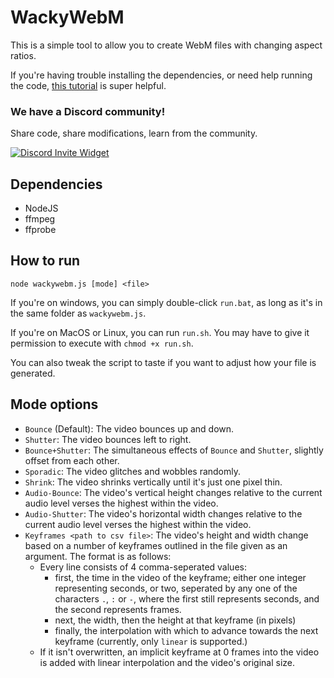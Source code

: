 # WackyWebM

This is a simple tool to allow you to create WebM files with changing aspect ratios.

If you're having trouble installing the dependencies, or need help running the code, [this tutorial](https://www.youtube.com/watch?v=ZjGMjv1Gv94) is super helpful.

### We have a Discord community!
Share code, share modifications, learn from the community.

[![Discord Invite Widget](https://invidget.switchblade.xyz/EdrqJ6AMKF)](https://discord.gg/EdrqJ6AMKF)

## Dependencies

- NodeJS
- ffmpeg
- ffprobe

## How to run

`node wackywebm.js [mode] <file>`

If you're on windows, you can simply double-click `run.bat`, as long as it's in the same folder as `wackywebm.js`.

If you're on MacOS or Linux, you can run `run.sh`. You may have to give it permission to execute with `chmod +x run.sh`.

You can also tweak the script to taste if you want to adjust how your file is generated.

## Mode options

- `Bounce` (Default): The video bounces up and down.
- `Shutter`: The video bounces left to right.
- `Bounce+Shutter`: The simultaneous effects of `Bounce` and `Shutter`, slightly offset from each other.
- `Sporadic`: The video glitches and wobbles randomly.
- `Shrink`: The video shrinks vertically until it's just one pixel thin.
- `Audio-Bounce`: The video's vertical height changes relative to the current audio level verses the highest within the video.
- `Audio-Shutter`: The video's horizontal width changes relative to the current audio level verses the highest within the video.
- `Keyframes <path to csv file>`: The video's height and width change based on a number of keyframes outlined in the file given as an argument. The format is as follows:
  - Every line consists of 4 comma-seperated values:
    - first, the time in the video of the keyframe; either one integer representing seconds, or two, seperated by any one of the characters `.`, `:` or `-`, where the first still represents seconds, and the second represents frames.
    - next, the width, then the height at that keyframe (in pixels)
    - finally, the interpolation with which to advance towards the next keyframe (currently, only `linear` is supported.)
  - If it isn't overwritten, an implicit keyframe at 0 frames into the video is added with linear interpolation and the video's original size.